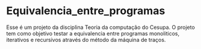 # Equivalencia_entre_programas
Esse é um projeto da disciplina Teoria da computação do Cesupa. O projeto tem como objetivo testar a equivalencia entre programas monoliticos, iterativos e recursivos através do método da máquina de traços.
